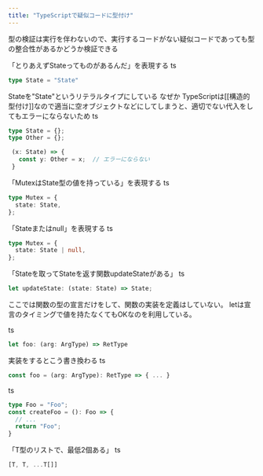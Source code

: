 ```yaml
---
title: "TypeScriptで疑似コードに型付け"
---
```


型の検証は実行を伴わないので、実行するコードがない疑似コードであっても型の整合性があるかどうか検証できる

「とりあえずStateってものがあるんだ」を表現する
ts

```typescript
type State = "State"
```

Stateを"State"というリテラルタイプにしている
なぜか
TypeScriptは[[構造的型付け]]なので適当に空オブジェクトなどにしてしまうと、適切でない代入をしてもエラーにならないため
ts

```typescript
type State = {};
type Other = {};

 (x: State) => {
   const y: Other = x;  // エラーにならない
 }
```


「MutexはState型の値を持っている」を表現する
ts

```typescript
type Mutex = {
  state: State,
};
```


「Stateまたはnull」を表現する
ts

```typescript
type Mutex = {
  state: State | null,
};
```


「Stateを取ってStateを返す関数updateStateがある」
ts

```typescript
let updateState: (state: State) => State;
```

ここでは関数の型の宣言だけをして、関数の実装を定義はしていない。
letは宣言のタイミングで値を持たなくてもOKなのを利用している。

ts

```typescript
let foo: (arg: ArgType) => RetType
```

実装をするとこう書き換わる
ts

```typescript
const foo = (arg: ArgType): RetType => { ... }
```


ts

```typescript
type Foo = "Foo";
const createFoo = (): Foo => {
  // ...
  return "Foo";
}
```



「T型のリストで、最低2個ある」
ts

```typescript
[T, T, ...T[]]
```


